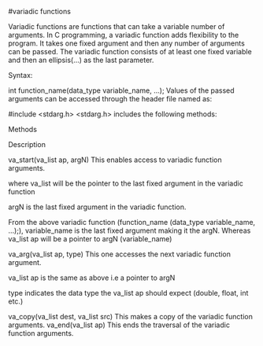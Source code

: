 #variadic functions

Variadic functions are functions that can take a variable number of arguments. In C programming, a variadic function adds flexibility to the program. It takes one fixed argument and then any number of arguments can be passed. The variadic function consists of at least one fixed variable and then an ellipsis(…) as the last parameter.

Syntax:

int function_name(data_type variable_name, ...); Values of the passed arguments can be accessed through the header file named as:

#include <stdarg.h> <stdarg.h> includes the following methods:

Methods

Description

va_start(va_list ap, argN) This enables access to variadic function arguments.

where va_list will be the pointer to the last fixed argument in the variadic function

argN is the last fixed argument in the variadic function.

From the above variadic function (function_name (data_type variable_name, …);), variable_name is the last fixed argument making it the argN. Whereas va_list ap will be a pointer to argN (variable_name)

va_arg(va_list ap, type) This one accesses the next variadic function argument.

va_list ap is the same as above i.e a pointer to argN

type indicates the data type the va_list ap should expect (double, float, int etc.)

va_copy(va_list dest, va_list src) This makes a copy of the variadic function arguments. va_end(va_list ap) This ends the traversal of the variadic function arguments.
